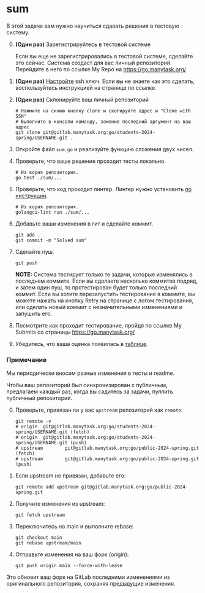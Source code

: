 # sum

В этой задаче вам нужно научиться сдавать решения в тестовую систему.

0. **(Один раз)** Зарегистрируйтесь в тестовой системе

   Если вы еще не зарегистрировались в тестовой системе, сделайте это сейчас.
   Система создаст для вас личный репозиторий.
   Перейдите в него по ссылке My Repo на https://go.manytask.org/

1. **(Один раз)** [Настройте](https://gitlab.manytask.org/-/profile/keys) ssh ключ. Если вы не знаете как это сделать,
   воспользуйтесь инструкцией на странице по ссылке.

2. **(Один раз)** Склонируйте ваш личный репозиторий

   ```shell
   # Нажмите на синюю кнопку clone и скопируйте адрес и "Clone with SSH"
   # Выполните в консоли команду, заменив последний аргумент на ваш адрес
   git clone git@gitlab.manytask.org:go/students-2024-spring/USERNAME.git .
   ```

3. Откройте файл `sum.go` и реализуйте функцию сложения двух чисел.

4. Проверьте, что ваше решение проходит тесты локально.

   ```shell
   # Из корня репозитория.
   go test ./sum/...
   ```

5. Проверьте, что код проходит линтер. Линтер нужно установить [по инструкции](https://github.com/golangci/golangci-lint#binary).

   ```shell
   # Из корня репозитория.
   golangci-lint run ./sum/...
   ```

6. Добавьте ваши изменения в гит и сделайте коммит.

   ```shell
   git add .
   git commit -m "Solved sum"
   ```

7. Сделайте пуш.

   ```shell
   git push
   ```
   
   **NOTE:** Система тестирует только те задачи, которые изменялись в последнем коммите. Если вы
   сделаете несколько коммитов подряд, и затем один пуш, то протестирован будет только последний коммит.
   Если вы хотите перезапустить тестирование в коммите, вы можете нажать на кнопку Retry на странице
   с логом тестирования, или сделать новый коммит с незначительными изменениями и запушить его.

8. Посмотрите как проходит тестирование, пройдя по ссылке My Submits со страницы https://go.manytask.org/

9. Убедитесь, что ваша оценка появилась в [таблице](https://docs.google.com/spreadsheets/d/1j4s6QLTjm-bUJplz0R2hOlhWipRBE9MOZYJlEw1iFbk).

### Примечание

Мы периодически вносим разные изменения в тесты и readme.

Чтобы ваш репозиторий был синхронизирован с публичным, предлагаем каждый раз, когда вы садитесь за задачи, пуллить публичный репозиторий.

0) Проверьте, привязан ли у вас `upstream` репозиторий как `remote`:
   ```shell
   git remote -v
   # origin  git@gitlab.manytask.org:go/students-2024-spring/USERNAME.git (fetch)
   # origin  git@gitlab.manytask.org:go/students-2024-spring/USERNAME.git (push)
   # upstream        git@gitlab.manytask.org:go/public-2024-spring.git (fetch)
   # upstream        git@gitlab.manytask.org:go/public-2024-spring.git (push)
   ```
1) Если upstream не привязан, добавьте его:

   ```shell
   git remote add upstream git@gitlab.manytask.org:go/public-2024-spring.git
   ```
2) Получите изменения из upstream:

   ```shell
   git fetch upstream
   ```
3) Переключитесь на main и выполните rebase:
   ```shell
   git checkout main
   git rebase upstream/main
   ```
4) Отправьте изменения на ваш форк (origin):
   ```shell
   git push origin main --force-with-lease
   ```
Это обновит ваш форк на GitLab последними изменениями из оригинального репозитория, сохраняя предыдущие изменения.